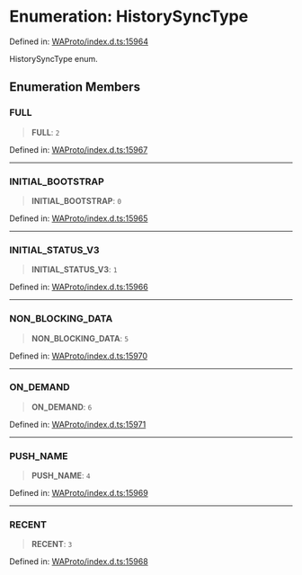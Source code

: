 # Enumeration: HistorySyncType

Defined in: [WAProto/index.d.ts:15964](https://github.com/Fokusdotid/bail/blob/3856b89f13bbe82f2e10396a28cd4ef2089de845/WAProto/index.d.ts#L15964)

HistorySyncType enum.

## Enumeration Members

### FULL

> **FULL**: `2`

Defined in: [WAProto/index.d.ts:15967](https://github.com/Fokusdotid/bail/blob/3856b89f13bbe82f2e10396a28cd4ef2089de845/WAProto/index.d.ts#L15967)

***

### INITIAL\_BOOTSTRAP

> **INITIAL\_BOOTSTRAP**: `0`

Defined in: [WAProto/index.d.ts:15965](https://github.com/Fokusdotid/bail/blob/3856b89f13bbe82f2e10396a28cd4ef2089de845/WAProto/index.d.ts#L15965)

***

### INITIAL\_STATUS\_V3

> **INITIAL\_STATUS\_V3**: `1`

Defined in: [WAProto/index.d.ts:15966](https://github.com/Fokusdotid/bail/blob/3856b89f13bbe82f2e10396a28cd4ef2089de845/WAProto/index.d.ts#L15966)

***

### NON\_BLOCKING\_DATA

> **NON\_BLOCKING\_DATA**: `5`

Defined in: [WAProto/index.d.ts:15970](https://github.com/Fokusdotid/bail/blob/3856b89f13bbe82f2e10396a28cd4ef2089de845/WAProto/index.d.ts#L15970)

***

### ON\_DEMAND

> **ON\_DEMAND**: `6`

Defined in: [WAProto/index.d.ts:15971](https://github.com/Fokusdotid/bail/blob/3856b89f13bbe82f2e10396a28cd4ef2089de845/WAProto/index.d.ts#L15971)

***

### PUSH\_NAME

> **PUSH\_NAME**: `4`

Defined in: [WAProto/index.d.ts:15969](https://github.com/Fokusdotid/bail/blob/3856b89f13bbe82f2e10396a28cd4ef2089de845/WAProto/index.d.ts#L15969)

***

### RECENT

> **RECENT**: `3`

Defined in: [WAProto/index.d.ts:15968](https://github.com/Fokusdotid/bail/blob/3856b89f13bbe82f2e10396a28cd4ef2089de845/WAProto/index.d.ts#L15968)
